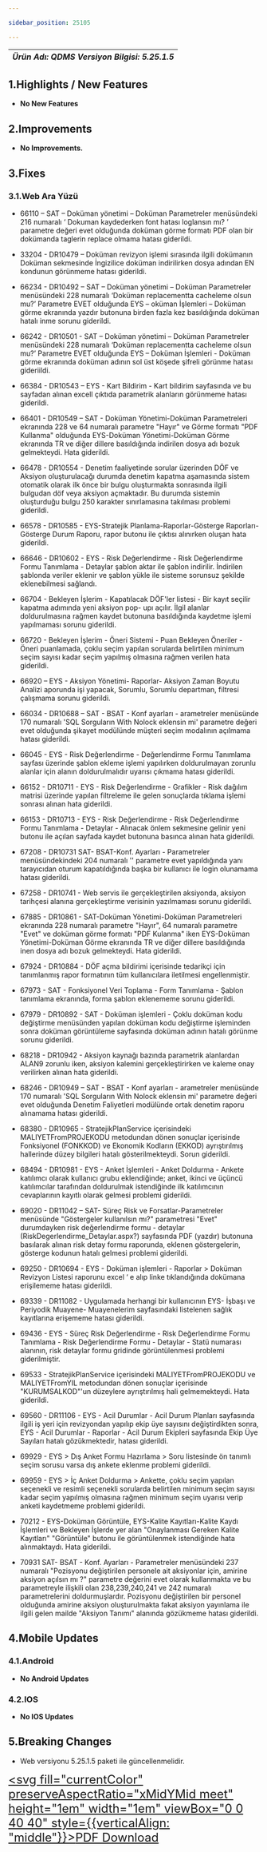 ```yaml
---

sidebar_position: 25105

---
```

| ***Ürün Adı: QDMS   Versiyon Bilgisi: 5.25.1.5*** |
|-----------------------------------------------|

## 1.Highlights / New Features

- **No New Features**

## 2.Improvements

- **No Improvements.**

## 3.Fixes

### 3.1.Web Ara Yüzü

- 66110 – SAT – Doküman yönetimi – Doküman Parametreler menüsündeki 216 numaralı ‘ Dokuman kaydederken font hatası loglansın mı? ’ parametre değeri evet olduğunda doküman görme formatı PDF olan bir dokümanda taglerin replace olmama hatası giderildi.

- 33204 - DR10479 – Doküman revizyon işlemi sırasında ilgili dokümanın Doküman sekmesinde İngizilice doküman indirilirken dosya adından EN kondunun görünmeme hatası giderildi.
 
- 66234 - DR10492 – SAT – Doküman yönetimi – Doküman Parametreler menüsündeki 228 numaralı ‘Doküman replacementta cacheleme olsun mu?’ Parametre EVET olduğunda EYS – oküman İşlemleri – Doküman görme ekranında yazdır butonuna birden fazla kez basıldığında doküman hatalı inme sorunu giderildi.
 
- 66242 - DR10501 - SAT – Doküman yönetimi – Doküman Parametreler menüsündeki 228 numaralı ‘Doküman replacementta cacheleme olsun mu?’ Parametre EVET olduğunda EYS – Doküman İşlemleri - Doküman görme ekranında doküman adının sol üst köşede şifreli görünme hatası gideriildi.
 
- 66384 - DR10543 – EYS - Kart Bildirim - Kart bildirim sayfasında ve bu sayfadan alınan excell çıktıda parametrik alanların görünmeme hatası giderildi.
 
- 66401 - DR10549 – SAT - Doküman Yönetimi-Doküman Parametreleri ekranında 228 ve 64 numaralı parametre "Hayır" ve Görme formatı "PDF Kullanma" olduğunda EYS-Doküman Yönetimi-Doküman Görme ekranında TR ve diğer dillere basıldığında indirilen dosya adı bozuk gelmekteydi. Hata giderildi.
 
- 66478 - DR10554 - Denetim faaliyetinde sorular üzerinden DÖF ve Aksiyon oluşturulacağı durumda denetim kapatma aşamasında sistem otomatik olarak ilk önce bir bulgu oluşturmakta sonrasında ilgili bulgudan döf veya aksiyon açmaktadır. Bu durumda sistemin oluşturduğu bulgu 250 karakter sınırlamasına takılması problemi giderildi.
 
- 66578 - DR10585 - EYS-Stratejik Planlama-Raporlar-Gösterge Raporları-Gösterge Durum Raporu, rapor butonu ile çıktısı alınırken oluşan hata giderildi.

- 66646 - DR10602 - EYS - Risk Değerlendirme - Risk Değerlendirme Formu Tanımlama - Detaylar şablon aktar ile şablon indirilir. İndirilen şablonda veriler eklenir ve şablon yükle ile sisteme sorunsuz şekilde eklenebilmesi sağlandı.

- 66704 - Bekleyen İşlerim - Kapatılacak DÖF'ler listesi - Bir kayıt seçilir kapatma adımında yeni aksiyon pop- upı açılır. İlgil alanlar doldurulmasına rağmen kaydet butonuna basıldığında kaydetme işlemi yapılmaması sorunu giderildi.
 
- 66720 - Bekleyen İşlerim - Öneri Sistemi - Puan Bekleyen Öneriler - Öneri puanlamada, çoklu seçim yapılan sorularda belirtilen minimum seçim sayısı kadar seçim yapılmış olmasına rağmen verilen hata giderildi.
 
- 66920 – EYS - Aksiyon Yönetimi- Raporlar- Aksiyon Zaman Boyutu Analizi aporunda işi yapacak, Sorumlu, Sorumlu departman, filtresi çalışmama sorunu giderildi.
 
- 66034 - DR10688 – SAT - BSAT - Konf ayarları - arametreler menüsünde 170 numaralı 'SQL Sorguların With Nolock eklensin mi' parametre değeri evet olduğunda şikayet modülünde müşteri seçim modalının açılmama hatası giderildi.
 
- 66045 - EYS - Risk Değerlendirme - Değerlendirme Formu Tanımlama sayfası üzerinde şablon ekleme işlemi yapılırken doldurulmayan zorunlu alanlar için alanın doldurulmalıdır uyarısı çıkmama hatası giderildi.
 
- 66152 - DR10711 - EYS - Risk Değerlendirme - Grafikler - Risk dağılım matrisi üzerinde yapılan filtreleme ile gelen sonuçlarda tıklama işlemi sonrası alınan hata giderildi.
 
- 66153 - DR10713 - EYS - Risk Değerlendirme - Risk Değerlendirme Formu Tanımlama - Detaylar - Alınacak önlem sekmesine gelinir yeni butonu ile açılan sayfada kaydet butonuna basınca alınan hata giderildi.
 
- 67208 - DR10731 SAT- BSAT-Konf. Ayarları - Parametreler menüsündekindeki 204 numaralı '' parametre evet yapıldığında yanı tarayıcıdan oturum kapatıldığında başka bir kullanıcı ile login olunamama hatası giderildi.
 
- 67258 - DR10741 - Web servis ile gerçekleştirilen aksiyonda, aksiyon tarihçesi alanına gerçekleştirme verisinin yazılmaması sorunu giderildi.
 
- 67885 - DR10861 - SAT-Doküman Yönetimi-Doküman Parametreleri ekranında 228 numaralı parametre "Hayır", 64 numaralı parametre "Evet" ve doküman görme formatı "PDF Kulanma" iken EYS-Doküman Yönetimi-Doküman Görme ekranında TR ve diğer dillere basıldığında inen dosya adı bozuk gelmekteydi. Hata giderildi.
 
- 67924 - DR10884 - DÖF açma bildirimi içerisinde tedarikçi için tanımlanmış rapor formatının tüm kullanıcılara iletilmesi engellenmiştir.
 
- 67973 - SAT - Fonksiyonel Veri Toplama - Form Tanımlama - Şablon tanımlama ekranında, forma şablon eklenememe sorunu giderildi.
 
- 67979 - DR10892 - SAT - Doküman işlemleri - Çoklu doküman kodu değiştirme menüsünden yapılan doküman kodu değiştirme işleminden sonra doküman görüntüleme sayfasında doküman adının hatalı görünme sorunu giderildi.
 
- 68218 - DR10942 - Aksiyon kaynağı bazında parametrik alanlardan ALAN9 zorunlu iken, aksiyon kalemini gerçekleştirirken ve kaleme onay verilirken alınan hata giderildi.
 
- 68246 - DR10949 – SAT - BSAT - Konf ayarları - arametreler menüsünde 170 numaralı 'SQL Sorguların With Nolock eklensin mi' parametre değeri evet olduğunda Denetim Faliyetleri modülünde ortak denetim raporu alınamama hatası giderildi.
 
- 68380 - DR10965 - StratejikPlanService içerisindeki MALIYETFromPROJEKODU metodundan dönen sonuçlar içerisinde Fonksiyonel (FONKKOD) ve Ekonomik Kodların (EKKOD) ayrıştırılmış hallerinde düzey bilgileri hatalı gösterilmekteydi. Sorun giderildi.
 
- 68494 - DR10981 - EYS - Anket İşlemleri - Anket Doldurma - Ankete katılımcı olarak kullanıcı grubu eklendiğinde; anket, ikinci ve üçüncü katılımcılar tarafından doldurulmak istendiğinde ilk katılımcının cevaplarının kayıtlı olarak gelmesi problemi giderildi.
 
- 69020 - DR11042 – SAT- Süreç Risk ve Forsatlar-Parametreler menüsünde "Göstergeler kullanılsın mı?" parametresi "Evet" durumdayken risk değerlendirme formu - detaylar (RiskDegerlendirme_Detaylar.aspx?) sayfasında PDF (yazdır) butonuna basılarak alınan risk detay formu raporunda, eklenen göstergelerin, gösterge kodunun hatalı gelmesi problemi giderildi.

- 69250 - DR10694 - EYS - Doküman işlemleri - Raporlar \> Doküman Revizyon Listesi raporunu excel ‘ e alıp linke tıklandığında dokümana erişilememe hatası giderildi.
 
- 69339 - DR11082 - Uygulamada herhangi bir kullanıcının EYS- İşbaşı ve Periyodik Muayene- Muayenelerim sayfasındaki listelenen sağlık kayıtlarına erişememe hatası giderildi.
 
- 69436 - EYS - Süreç Risk Değerlendirme - Risk Değerlendirme Formu Tanımlama - Risk Değerlendirme Formu - Detaylar - Statü numarası alanının, risk detaylar formu gridinde görüntülenmesi problemi giderilmiştir.
 
- 69533 - StratejikPlanService içerisindeki MALIYETFromPROJEKODU ve MALIYETFromYIL metodundan dönen sonuçlar içerisinde "KURUMSALKOD"'un düzeylere ayrıştırılmış hali gelmemekteydi. Hata giderildi.
 
- 69560 - DR11106 - EYS - Acil Durumlar - Acil Durum Planları sayfasında ilgili iş yeri için revizyondan yapılıp ekip üye sayısını değiştirdikten sonra, EYS - Acil Durumlar - Raporlar - Acil Durum Ekipleri sayfasında Ekip Üye Sayıları hatalı gözükmektedir, hatası giderildi.
 
- 69929 - EYS \> Dış Anket Formu Hazırlama \> Soru listesinde ön tanımlı seçim sorusu varsa dış ankete eklenme problemi giderildi.
 
- 69959 - EYS \> İç Anket Doldurma \> Ankette, çoklu seçim yapılan seçenekli ve resimli seçenekli sorularda belirtilen minimum seçim sayısı kadar seçim yapılmış olmasına rağmen minimum seçim uyarısı verip anketi kaydetmeme problemi giderildi.
 
- 70212 - EYS-Doküman Görüntüle, EYS-Kalite Kayıtları-Kalite Kaydı İşlemleri ve Bekleyen İşlerde yer alan "Onaylanması Gereken Kalite Kayıtları" "Görüntüle" butonu ile görüntülenmek istendiğinde hata alınmaktaydı. Hata giderildi.

- 70931 SAT- BSAT - Konf. Ayarları - Parametreler menüsündeki 237 numaralı "Pozisyonu değiştirilen personele ait aksiyonlar için, amirine aksiyon açılsın mı ?" parametre değerini evet olarak kullanmakta ve bu parametreyle ilişkili olan 238,239,240,241 ve 242 numaralı parametrelerini doldurmuşlardır. Pozisyonu değiştirilen bir personel olduğunda amirine aksiyon oluşturulmakta fakat aksiyon yayınlama ile ilgili gelen mailde "Aksiyon Tanımı" alanında gözükmeme hatası giderildi.

## 4.Mobile Updates

### 4.1.Android

- **No Android Updates**

### 4.2.IOS

- **No IOS Updates**

## 5.Breaking Changes

- Web versiyonu 5.25.1.5 paketi ile güncellenmelidir.

<font size="5"><a href="https://portal.synergynow.io/#/_redirect/W4ToPi5BTQfmdmX4Z6Pupp"  target="_blank"><svg fill="currentColor" preserveAspectRatio="xMidYMid meet" height="1em" width="1em" viewBox="0 0 40 40" style={{verticalAlign: "middle"}}><g><path d="m35.8 8.5q0.6 0.6 1 1.7t0.5 1.9v25.8q0 0.8-0.6 1.5t-1.6 0.6h-30q-0.9 0-1.5-0.6t-0.6-1.5v-35.8q0-0.8 0.6-1.5t1.5-0.6h20q0.9 0 2 0.4t1.7 1.1z m-9.9-5.5v8.4h8.4q-0.3-0.6-0.5-0.9l-7-7q-0.3-0.2-0.9-0.5z m8.5 34.1v-22.8h-9.3q-0.9 0-1.5-0.6t-0.6-1.6v-9.2h-17.1v34.2h28.5z m-11.4-13.2q0.7 0.6 1.8 1.3 1.3-0.2 2.6-0.2 3.3 0 4 1.1 0.4 0.5 0 1.2 0 0 0 0l0 0v0.1q-0.2 0.8-1.6 0.8-1.1 0-2.6-0.4t-2.9-1.2q-4.9 0.5-8.7 1.8-3.4 5.9-5.4 5.9-0.4 0-0.7-0.2l-0.5-0.2q0-0.1-0.1-0.2-0.3-0.2-0.2-0.8 0.2-0.8 1.3-2t2.9-2.1q0.3-0.2 0.5 0.1 0.1 0 0.1 0.1 1.1-1.9 2.4-4.4 1.5-3.1 2.3-5.9-0.5-1.8-0.7-3.5t0.2-2.9q0.2-0.9 0.9-0.9h0.5q0.5 0 0.8 0.4 0.4 0.4 0.2 1.5-0.1 0.1-0.1 0.2 0 0 0 0.1v0.7q0 2.8-0.3 4.3 1.2 3.7 3.3 5.3z m-12.9 9.2q1.2-0.6 3.1-3.5-1.2 0.8-2 1.8t-1.1 1.7z m8.9-20.6q-0.4 1-0.1 3 0.1-0.2 0.2-1 0-0.1 0.1-0.9 0.1-0.1 0.1-0.2 0-0.1 0-0.1t0 0 0 0q0-0.5-0.3-0.8 0 0 0 0v0z m-2.8 14.8q3-1.2 6.4-1.8-0.1 0-0.3-0.2t-0.4-0.3q-1.7-1.5-2.8-4-0.6 2-1.9 4.4-0.7 1.3-1 1.9z m14.4-0.4q-0.5-0.5-3.1-0.5 1.7 0.6 2.8 0.6 0.3 0 0.4 0 0 0-0.1-0.1z"></path></g></svg>PDF Download</a></font>